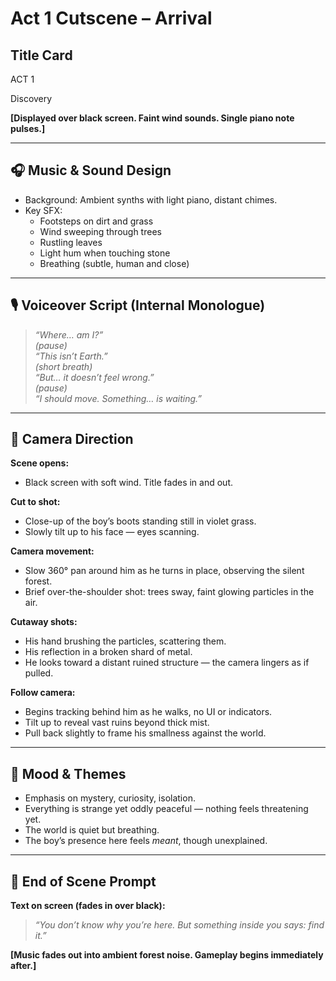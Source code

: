 # Act 1 Cutscene – Arrival

## Title Card

ACT 1  

Discovery


**[Displayed over black screen. Faint wind sounds. Single piano note pulses.]**

---

## 🎧 Music & Sound Design

- Background: Ambient synths with light piano, distant chimes.
- Key SFX:
  - Footsteps on dirt and grass
  - Wind sweeping through trees
  - Rustling leaves
  - Light hum when touching stone
  - Breathing (subtle, human and close)

---

## 🎙️ Voiceover Script (Internal Monologue)

> *“Where… am I?”*  
> *(pause)*  
> *“This isn’t Earth.”*  
> *(short breath)*  
> *“But… it doesn’t feel wrong.”*  
> *(pause)*  
> *“I should move. Something… is waiting.”*

---

## 🎥 Camera Direction

**Scene opens:**  
- Black screen with soft wind. Title fades in and out.

**Cut to shot:**
- Close-up of the boy’s boots standing still in violet grass.  
- Slowly tilt up to his face — eyes scanning.

**Camera movement:**
- Slow 360° pan around him as he turns in place, observing the silent forest.
- Brief over-the-shoulder shot: trees sway, faint glowing particles in the air.

**Cutaway shots:**
- His hand brushing the particles, scattering them.
- His reflection in a broken shard of metal.
- He looks toward a distant ruined structure — the camera lingers as if pulled.

**Follow camera:**
- Begins tracking behind him as he walks, no UI or indicators.
- Tilt up to reveal vast ruins beyond thick mist.
- Pull back slightly to frame his smallness against the world.

---

## 🧠 Mood & Themes

- Emphasis on mystery, curiosity, isolation.
- Everything is strange yet oddly peaceful — nothing feels threatening yet.
- The world is quiet but breathing.
- The boy’s presence here feels *meant*, though unexplained.

---

## 📝 End of Scene Prompt

**Text on screen (fades in over black):**

> *“You don’t know why you’re here. But something inside you says: find it.”*

**[Music fades out into ambient forest noise. Gameplay begins immediately after.]**
